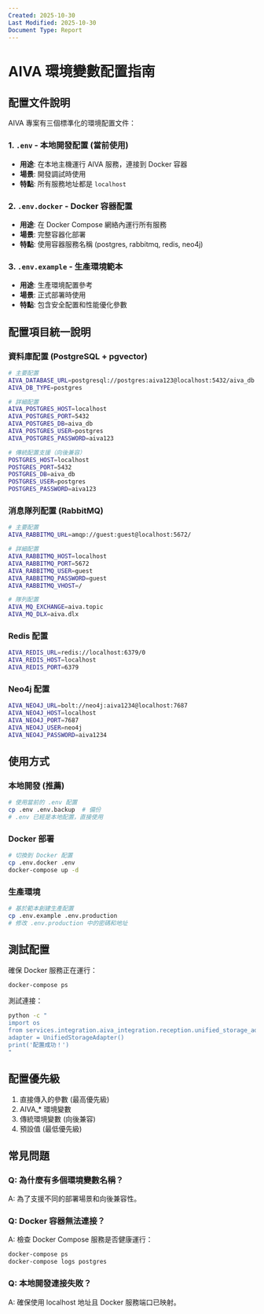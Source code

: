 ```yaml
---
Created: 2025-10-30
Last Modified: 2025-10-30
Document Type: Report
---
```


# AIVA 環境變數配置指南

## 配置文件說明

AIVA 專案有三個標準化的環境配置文件：

### 1. `.env` - 本地開發配置 (當前使用)
- **用途**: 在本地主機運行 AIVA 服務，連接到 Docker 容器
- **場景**: 開發調試時使用
- **特點**: 所有服務地址都是 `localhost`

### 2. `.env.docker` - Docker 容器配置
- **用途**: 在 Docker Compose 網絡內運行所有服務
- **場景**: 完整容器化部署
- **特點**: 使用容器服務名稱 (postgres, rabbitmq, redis, neo4j)

### 3. `.env.example` - 生產環境範本
- **用途**: 生產環境配置參考
- **場景**: 正式部署時使用
- **特點**: 包含安全配置和性能優化參數

## 配置項目統一說明

### 資料庫配置 (PostgreSQL + pgvector)
```bash
# 主要配置
AIVA_DATABASE_URL=postgresql://postgres:aiva123@localhost:5432/aiva_db
AIVA_DB_TYPE=postgres

# 詳細配置
AIVA_POSTGRES_HOST=localhost
AIVA_POSTGRES_PORT=5432
AIVA_POSTGRES_DB=aiva_db
AIVA_POSTGRES_USER=postgres
AIVA_POSTGRES_PASSWORD=aiva123

# 傳統配置支援（向後兼容）
POSTGRES_HOST=localhost
POSTGRES_PORT=5432
POSTGRES_DB=aiva_db
POSTGRES_USER=postgres
POSTGRES_PASSWORD=aiva123
```

### 消息隊列配置 (RabbitMQ)
```bash
# 主要配置
AIVA_RABBITMQ_URL=amqp://guest:guest@localhost:5672/

# 詳細配置
AIVA_RABBITMQ_HOST=localhost
AIVA_RABBITMQ_PORT=5672
AIVA_RABBITMQ_USER=guest
AIVA_RABBITMQ_PASSWORD=guest
AIVA_RABBITMQ_VHOST=/

# 隊列配置
AIVA_MQ_EXCHANGE=aiva.topic
AIVA_MQ_DLX=aiva.dlx
```

### Redis 配置
```bash
AIVA_REDIS_URL=redis://localhost:6379/0
AIVA_REDIS_HOST=localhost
AIVA_REDIS_PORT=6379
```

### Neo4j 配置
```bash
AIVA_NEO4J_URL=bolt://neo4j:aiva1234@localhost:7687
AIVA_NEO4J_HOST=localhost
AIVA_NEO4J_PORT=7687
AIVA_NEO4J_USER=neo4j
AIVA_NEO4J_PASSWORD=aiva1234
```

## 使用方式

### 本地開發 (推薦)
```bash
# 使用當前的 .env 配置
cp .env .env.backup  # 備份
# .env 已經是本地配置，直接使用
```

### Docker 部署
```bash
# 切換到 Docker 配置
cp .env.docker .env
docker-compose up -d
```

### 生產環境
```bash
# 基於範本創建生產配置
cp .env.example .env.production
# 修改 .env.production 中的密碼和地址
```

## 測試配置
確保 Docker 服務正在運行：
```bash
docker-compose ps
```

測試連接：
```bash
python -c "
import os
from services.integration.aiva_integration.reception.unified_storage_adapter import UnifiedStorageAdapter
adapter = UnifiedStorageAdapter()
print('配置成功！')
"
```

## 配置優先級
1. 直接傳入的參數 (最高優先級)
2. AIVA_* 環境變數
3. 傳統環境變數 (向後兼容)
4. 預設值 (最低優先級)

## 常見問題

### Q: 為什麼有多個環境變數名稱？
A: 為了支援不同的部署場景和向後兼容性。

### Q: Docker 容器無法連接？
A: 檢查 Docker Compose 服務是否健康運行：
```bash
docker-compose ps
docker-compose logs postgres
```

### Q: 本地開發連接失敗？
A: 確保使用 localhost 地址且 Docker 服務端口已映射。
